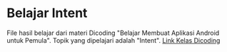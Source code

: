 # Belajar Intent

File hasil belajar dari materi Dicoding "Belajar Membuat Aplikasi Android untuk Pemula". Topik yang dipelajari adalah "Intent". [Link Kelas Dicoding](s.id/LgC)
